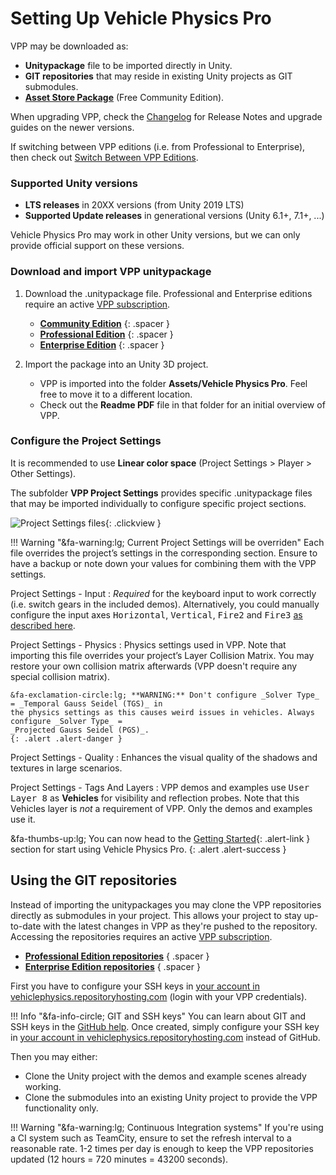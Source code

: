 
# Setting Up Vehicle Physics Pro

VPP may be downloaded as:

- **Unitypackage** file to be imported directly in Unity.
- **GIT repositories** that may reside in existing Unity projects as GIT submodules.
- **[Asset Store Package](https://assetstore.unity.com/packages/tools/physics/vehicle-physics-pro-community-edition-153556)** (Free Community Edition).

When upgrading VPP, check the [Changelog](/about/changelog) for Release Notes and upgrade guides on the newer versions.

If switching between VPP editions (i.e. from Professional to Enterprise), then check out [Switch Between VPP Editions](https://vehiclephysics.com/advanced/switch-between-vpp-editions/).

### Supported Unity versions

- **LTS releases** in 20XX versions (from Unity 2019 LTS)
- **Supported Update releases** in generational versions (Unity 6.1+, 7.1+, ...)

Vehicle Physics Pro may work in other Unity versions, but we can only provide official support on these versions.

### Download and import VPP unitypackage

1. Download the .unitypackage file. Professional and Enterprise editions require an active [VPP subscription](/about/licensing/).

	- **[Community Edition](https://assetstore.unity.com/packages/tools/physics/vehicle-physics-pro-community-edition-153556)**
	{: .spacer }
	- **[Professional Edition](https://vehiclephysics.repositoryhosting.com/webdav/vehiclephysics_vehicle-physics-pro-professional/)**
	{: .spacer }
	- **[Enterprise Edition](https://vehiclephysics.repositoryhosting.com/webdav/vehiclephysics_vehicle-physics-pro/)**
	{: .spacer }

2. Import the package into an Unity 3D project.

	- VPP is imported into the folder **Assets/Vehicle Physics Pro**. Feel free to move it to a
		different location.
	- Check out the **Readme PDF** file in that folder for an initial overview of VPP.

### Configure the Project Settings

It is recommended to use **Linear color space** (Project Settings > Player > Other Settings).

The subfolder **VPP Project Settings** provides specific .unitypackage files that may be imported
individually to configure specific project sections.

![Project Settings files](/img/user-guide/vpp-project-settings.png){: .clickview }

!!! Warning "&fa-warning:lg; Current Project Settings will be overriden"
	Each file overrides the project’s settings in the corresponding section. Ensure to have a backup
	or note down your values for combining them with the VPP settings.

Project Settings - Input
:	_Required_ for the keyboard input to work correctly (i.e. switch gears in the included demos).
	Alternatively, you could manually configure the input axes <kbd>Horizontal</kbd>, <kbd>Vertical</kbd>,
	<kbd>Fire2</kbd> and <kbd>Fire3</kbd> [as described here](/components/vehicle-input/#vpstandardinput).

Project Settings - Physics
:	Physics settings used in VPP. Note that importing this file overrides your project’s Layer
	Collision Matrix. You may restore your own collision matrix afterwards (VPP doesn't require
	any special collision matrix).

	&fa-exclamation-circle:lg; **WARNING:** Don't configure _Solver Type_ = _Temporal Gauss Seidel (TGS)_ in
	the physics settings as this causes weird issues in vehicles. Always configure _Solver Type_ =
	_Projected Gauss Seidel (PGS)_.
	{: .alert .alert-danger }

Project Settings - Quality
:	Enhances the visual quality of the shadows and textures in large scenarios.

Project Settings - Tags And Layers
:	VPP demos and examples use <kbd>User Layer 8</kbd> as **Vehicles** for visibility and reflection
	probes.	Note that this Vehicles layer is _not_ a requirement of VPP. Only the demos and examples
	use it.

&fa-thumbs-up:lg; You can now head to the [Getting Started](/user-guide/getting-started/){: .alert-link }
section for start using Vehicle Physics Pro.
{: .alert .alert-success }

## Using the GIT repositories

Instead of importing the unitypackages you may clone the VPP repositories directly as submodules
in your project. This allows your project to stay up-to-date with the latest changes in VPP as
they're pushed to the repository. Accessing the repositories requires an active [VPP subscription](/about/licensing/).

- **[Professional Edition repositories](https://vehiclephysics.repositoryhosting.com/trac/vehiclephysics_vehicle-physics-pro-professional)**
	{ .spacer }
- **[Enterprise Edition repositories](https://vehiclephysics.repositoryhosting.com/trac/vehiclephysics_vehicle-physics-pro)**
	{ .spacer }

First you have to configure your SSH keys in [your account in vehiclephysics.repositoryhosting.com](https://vehiclephysics.repositoryhosting.com/users/my_profile#public_keys)
(login with your VPP credentials).

!!! Info "&fa-info-circle; GIT and SSH keys"
	You can learn about GIT and SSH keys in the [GitHub help](https://help.github.com/en/github/authenticating-to-github/connecting-to-github-with-ssh).
	Once created, simply configure your SSH key in [your account in vehiclephysics.repositoryhosting.com](https://vehiclephysics.repositoryhosting.com/users/my_profile#public_keys)
	instead of GitHub.

Then you may either:

- Clone the Unity project with the demos and example scenes already working.
- Clone the submodules into an existing Unity project to provide the VPP functionality only.

!!! Warning "&fa-warning:lg; Continuous Integration systems"
	If you're using a CI system such as TeamCity, ensure to set the refresh interval to a reasonable
	rate. 1-2 times per day is enough to keep the VPP repositories updated (12 hours = 720 minutes
	= 43200 seconds).
